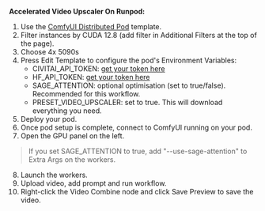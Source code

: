 **Accelerated Video Upscaler On Runpod:**

1. Use the [ComfyUI Distributed Pod](https://console.runpod.io/deploy?template=m21ynvo8yo&ref=0bw29uf3ug0p) template.
2. Filter instances by CUDA 12.8 (add filter in Additional Filters at the top of the page).
3. Choose 4x 5090s
4. Press Edit Template to configure the pod's Environment Variables:
	- CIVITAI_API_TOKEN: [get your token here](https://civitai.com/user/account)
	- HF_API_TOKEN: [get your token here](https://huggingface.co/settings/tokens)
	- SAGE_ATTENTION: optional optimisation (set to true/false). Recommended for this workflow.
	- PRESET_VIDEO_UPSCALER: set to true. This will download everything you need.
5. Deploy your pod.
6. Once pod setup is complete, connect to ComfyUI running on your pod.
7. Open the GPU panel on the left.
> If you set SAGE_ATTENTION to true, add "--use-sage-attention" to Extra Args on the workers.
8. Launch the workers.
9. Upload video, add prompt and run workflow.
10. Right-click the Video Combine node and click Save Preview to save the video.
